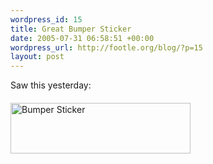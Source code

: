 ```yaml
--- 
wordpress_id: 15
title: Great Bumper Sticker
date: 2005-07-31 06:58:51 +00:00
wordpress_url: http://footle.org/blog/?p=15
layout: post
---
```

<p>Saw this yesterday:<br />
<a href="http://www.northernsun.com/cgi-bin/ns/5632.html" title="We are creating enemies faster than we can kill them" target="_blank"><img src="/images/5632CreatingEnemies.gif" width="288" height="81" alt="Bumper Sticker" class="centered" style="margin-top: 20px"/></a>
</p>
